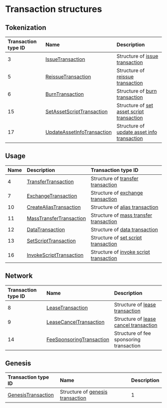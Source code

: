 # Transaction structures

## Tokenization

| Transaction type ID | Name | Description |
| :--- | :--- | :--- |
| 3 | [IssueTransaction](/ride/structures/transaction-structures/issue-transaction.md) | Structure of [issue transaction](/blockchain/transaction-type/issue-transaction.md) |
| 5 | [ReissueTransaction](/ride/structures/transaction-structures/reissue-transaction.md) | Structure of [reissue transaction](/blockchain/transaction-type/reissue-transaction.md) |
| 6 | [BurnTransaction](/ride/structures/transaction-structures/burn-transaction.md) | Structure of [burn transaction](/blockchain/transaction-type/burn-transaction.md) |
| 15 | [SetAssetScriptTransaction](/ride/structures/transaction-structures/set-asset-script-transaction.md) | Structure of [set asset script transaction](/blockchain/transaction-type/set-asset-script-transaction.md) |
| 17 | [UpdateAssetInfoTransaction](/ride/structures/transaction-structures/update-asset-info-transaction.md) | Structure of [update asset info transaction](/blockchain/transaction-type/update-asset-info-transaction.md) |

## Usage

| Name | Description | Transaction type ID |
| :--- | :--- | :--- |
| 4 | [TransferTransaction](/ride/structures/transaction-structures/transfer-transaction.md) | Structure of [transfer transaction](/blockchain/transaction-type/transfer-transaction.md) |
| 7 | [ExchangeTransaction](/ride/structures/transaction-structures/exchange-transaction.md) | Structure of [exchange transaction](/blockchain/transaction-type/exchange-transaction.md) |
| 10 | [CreateAliasTransaction](/ride/structures/transaction-structures/create-alias-transaction.md) | Structure of [alias transaction](/blockchain/transaction-type/alias-transaction.md) |
| 11 | [MassTransferTransaction](/ride/structures/transaction-structures/mass-transfer-transaction.md) | Structure of [mass transfer transaction](/blockchain/transaction-type/mass-transfer-transaction.md) |
| 12 | [DataTransaction](/ride/structures/transaction-structures/data-transaction.md) | Structure of [data transaction](/blockchain/transaction-type/data-transaction.md) |
| 13 | [SetScriptTransaction](/ride/structures/transaction-structures/set-script-transaction.md) | Structure of [set script transaction](/blockchain/transaction-type/set-script-transaction.md) |
| 16 | [InvokeScriptTransaction](/ride/structures/transaction-structures/invoke-script-transaction.md) | Structure of [invoke script transaction](/blockchain/transaction-type/invoke-script-transaction.md) |

## Network

| Transaction type ID | Name | Description |
| :--- | :--- | :--- |
| 8 |[LeaseTransaction](/ride/structures/transaction-structures/lease-transaction.md) | Structure of [lease transaction](/blockchain/transaction-type/lease-transaction.md) |
| 9 | [LeaseCancelTransaction](/ride/structures/transaction-structures/lease-cancel-transaction.md) | Structure of [lease cancel transaction](/blockchain/transaction-type/lease-cancel-transaction.md) |
| 14 | [FeeSponsoringTransaction](/ride/structures/transaction-structures/fee-sponsoring-transaction.md) | Structure of fee sponsoring transaction |

## Genesis

| Transaction type ID | Name | Description |
| :--- | :--- | :--- |
| [GenesisTransaction](/ride/structures/transaction-structures/genesis-transaction.md) | Structure of [genesis transaction](/blockchain/transaction-type/genesis-transaction.md) | 1 |